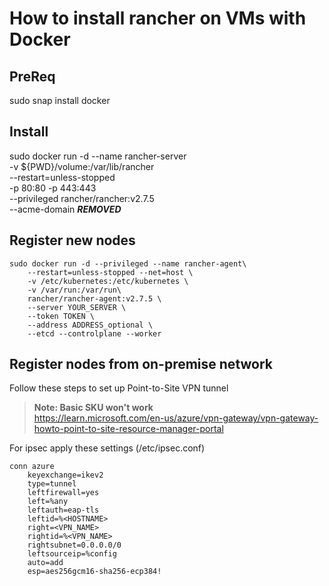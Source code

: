 # How to install rancher on VMs with Docker

## PreReq
sudo snap install docker

## Install
sudo docker run -d --name rancher-server \
    -v ${PWD}/volume:/var/lib/rancher \
    --restart=unless-stopped \
    -p 80:80 -p 443:443 \
    --privileged rancher/rancher:v2.7.5 \
    --acme-domain ***REMOVED***

## Register new nodes
```
sudo docker run -d --privileged --name rancher-agent\
    --restart=unless-stopped --net=host \
    -v /etc/kubernetes:/etc/kubernetes \
    -v /var/run:/var/run\
    rancher/rancher-agent:v2.7.5 \
    --server YOUR_SERVER \
    --token TOKEN \
    --address ADDRESS_optional \
    --etcd --controlplane --worker
```

## Register nodes from on-premise network

Follow these steps to set up Point-to-Site VPN tunnel
>**Note: Basic SKU won't work**<br>
https://learn.microsoft.com/en-us/azure/vpn-gateway/vpn-gateway-howto-point-to-site-resource-manager-portal

For ipsec apply these settings (/etc/ipsec.conf)
```
conn azure
    keyexchange=ikev2
    type=tunnel
    leftfirewall=yes
    left=%any
    leftauth=eap-tls
    leftid=%<HOSTNAME>
    right=<VPN_NAME>
    rightid=%<VPN_NAME>
    rightsubnet=0.0.0.0/0
    leftsourceip=%config
    auto=add
    esp=aes256gcm16-sha256-ecp384!
```